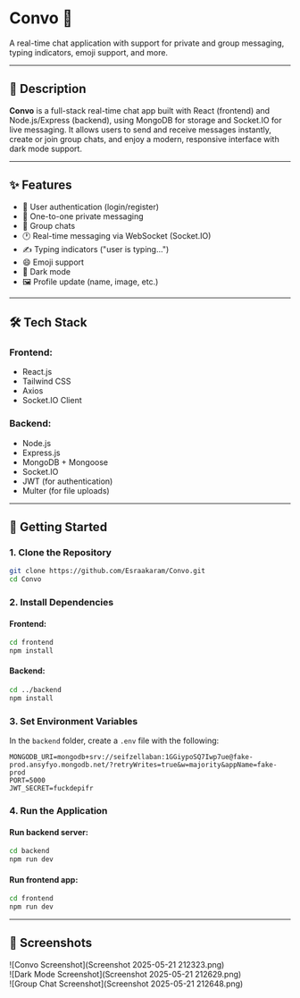 
# Convo 💬  
A real-time chat application with support for private and group messaging, typing indicators, emoji support, and more.

---

## 📌 Description

**Convo** is a full-stack real-time chat app built with React (frontend) and Node.js/Express (backend), using MongoDB for storage and Socket.IO for live messaging. It allows users to send and receive messages instantly, create or join group chats, and enjoy a modern, responsive interface with dark mode support.

---

## ✨ Features

- 🔐 User authentication (login/register)
- 💬 One-to-one private messaging
- 👥 Group chats
- 🕐 Real-time messaging via WebSocket (Socket.IO)
- ✍️ Typing indicators ("user is typing...")
- 😄 Emoji support
- 🌙 Dark mode
- 🖼️ Profile update (name, image, etc.)

---

## 🛠️ Tech Stack

### Frontend:
- React.js
- Tailwind CSS
- Axios
- Socket.IO Client

### Backend:
- Node.js
- Express.js
- MongoDB + Mongoose
- Socket.IO
- JWT (for authentication)
- Multer (for file uploads)

---

## 🚀 Getting Started

### 1. Clone the Repository

```bash
git clone https://github.com/Esraakaram/Convo.git
cd Convo
```

### 2. Install Dependencies

#### Frontend:

```bash
cd frontend
npm install
```

#### Backend:

```bash
cd ../backend
npm install
```

### 3. Set Environment Variables

In the `backend` folder, create a `.env` file with the following:

```env
MONGODB_URI=mongodb+srv://seifzellaban:1GGiypoSQ7Iwp7ue@fake-prod.ansyfyo.mongodb.net/?retryWrites=true&w=majority&appName=fake-prod
PORT=5000
JWT_SECRET=fuckdepifr
```

### 4. Run the Application

#### Run backend server:

```bash
cd backend
npm run dev
```

#### Run frontend app:

```bash
cd frontend
npm run dev
```

---

## 📸 Screenshots 

![Convo Screenshot](Screenshot 2025-05-21 212323.png)  
![Dark Mode Screenshot](Screenshot 2025-05-21 212629.png)  
![Group Chat Screenshot](Screenshot 2025-05-21 212648.png)

